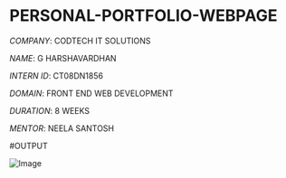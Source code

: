 # PERSONAL-PORTFOLIO-WEBPAGE

*COMPANY*: CODTECH IT SOLUTIONS

*NAME*: G HARSHAVARDHAN

*INTERN ID*: CT08DN1856

*DOMAIN*: FRONT END WEB DEVELOPMENT

*DURATION*: 8 WEEKS

*MENTOR*: NEELA SANTOSH

#OUTPUT

![Image](https://github.com/user-attachments/assets/b1695d2d-c514-4407-a1b5-329e2b57be3e)
